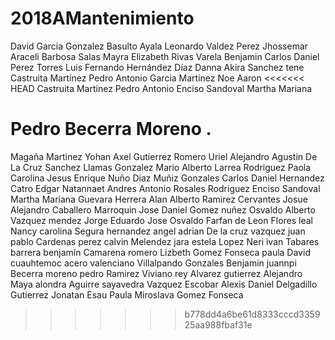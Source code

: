 ﻿# 2018AMantenimiento
David Garcia Gonzalez
Basulto Ayala Leonardo
Valdez Perez Jhossemar Araceli 
Barbosa Salas Mayra Elizabeth
Rivas Varela Benjamin
Carlos Daniel Perez Torres
Luis Fernando Hernández Díaz
Danna Akira Sanchez tene
Castruita Martinez Pedro Antonio
Garcia Martinez Noe Aaron
<<<<<<< HEAD
Castruita Martinez Pedro Antonio
Enciso Sandoval Martha Mariana

Pedro Becerra Moreno 
.
=======
Magaña Martinez Yohan Axel
Gutierrez Romero Uriel Alejandro
Agustin De La Cruz Sanchez
Llamas Gonzalez Mario Alberto
Larrea Rodriguez Paola Carolina 
Jesus Enrique Nuño Diaz
Muñiz Gonzales Carlos Daniel
Hernandez Catro Edgar Natannaet
Andres Antonio Rosales Rodriguez 
Enciso Sandoval Martha Mariana
Guevara Herrera Alan Alberto
Ramirez Cervantes Josue Alejandro
Caballero Marroquin Jose Daniel
Gomez nuñez Osvaldo Alberto
Vazquez mendez Jorge Eduardo
Jose Osvaldo Farfan de Leon
Flores leal Nancy carolina
Segura hernandez angel adrian
De la cruz vazquez juan pablo
Cardenas perez calvin
Melendez jara estela
Lopez Neri ivan
Tabares barrera benjamín
Camarena romero Lizbeth
Gomez Fonseca paula
David cuauhtemoc acero valenciano 
Villalpando Gonzales Benjamin juannpi
Becerra moreno pedro
Ramirez Viviano rey
Alvarez gutierrez Alejandro
Maya alondra Aguirre sayavedra
Vazquez Escobar Alexis Daniel
Delgadillo Gutierrez Jonatan Esau
Paula Miroslava Gomez Fonseca

>>>>>>> b778dd4a6be61d8333cccd335925aa988fbaf31e
